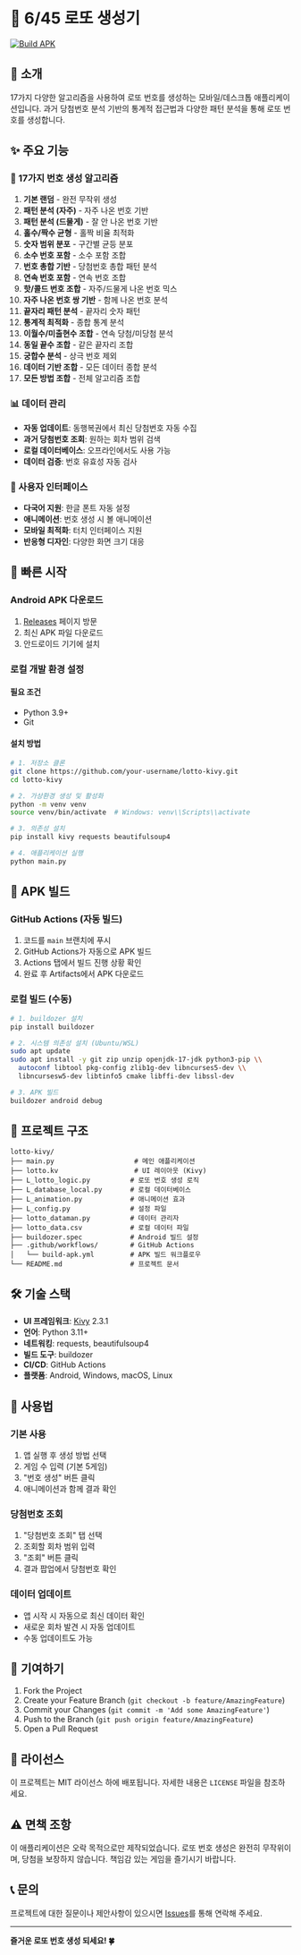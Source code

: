 # 🎰 6/45 로또 생성기

[![Build APK](https://github.com/your-username/lotto-kivy/actions/workflows/build-apk.yml/badge.svg)](https://github.com/your-username/lotto-kivy/actions/workflows/build-apk.yml)

## 📱 소개

17가지 다양한 알고리즘을 사용하여 로또 번호를 생성하는 모바일/데스크톱 애플리케이션입니다. 
과거 당첨번호 분석 기반의 통계적 접근법과 다양한 패턴 분석을 통해 로또 번호를 생성합니다.

## ✨ 주요 기능

### 🎲 17가지 번호 생성 알고리즘
1. **기본 랜덤** - 완전 무작위 생성
2. **패턴 분석 (자주)** - 자주 나온 번호 기반
3. **패턴 분석 (드물게)** - 잘 안 나온 번호 기반
4. **홀수/짝수 균형** - 홀짝 비율 최적화
5. **숫자 범위 분포** - 구간별 균등 분포
6. **소수 번호 포함** - 소수 포함 조합
7. **번호 총합 기반** - 당첨번호 총합 패턴 분석
8. **연속 번호 포함** - 연속 번호 조합
9. **핫/콜드 번호 조합** - 자주/드물게 나온 번호 믹스
10. **자주 나온 번호 쌍 기반** - 함께 나온 번호 분석
11. **끝자리 패턴 분석** - 끝자리 숫자 패턴
12. **통계적 최적화** - 종합 통계 분석
13. **이월수/미출현수 조합** - 연속 당첨/미당첨 분석
14. **동일 끝수 조합** - 같은 끝자리 조합
15. **궁합수 분석** - 상극 번호 제외
16. **데이터 기반 조합** - 모든 데이터 종합 분석
17. **모든 방법 조합** - 전체 알고리즘 조합

### 📊 데이터 관리
- **자동 업데이트**: 동행복권에서 최신 당첨번호 자동 수집
- **과거 당첨번호 조회**: 원하는 회차 범위 검색
- **로컬 데이터베이스**: 오프라인에서도 사용 가능
- **데이터 검증**: 번호 유효성 자동 검사

### 🎨 사용자 인터페이스
- **다국어 지원**: 한글 폰트 자동 설정
- **애니메이션**: 번호 생성 시 볼 애니메이션
- **모바일 최적화**: 터치 인터페이스 지원
- **반응형 디자인**: 다양한 화면 크기 대응

## 🚀 빠른 시작

### Android APK 다운로드
1. [Releases](https://github.com/your-username/lotto-kivy/releases) 페이지 방문
2. 최신 APK 파일 다운로드
3. 안드로이드 기기에 설치

### 로컬 개발 환경 설정

#### 필요 조건
- Python 3.9+
- Git

#### 설치 방법
```bash
# 1. 저장소 클론
git clone https://github.com/your-username/lotto-kivy.git
cd lotto-kivy

# 2. 가상환경 생성 및 활성화
python -m venv venv
source venv/bin/activate  # Windows: venv\\Scripts\\activate

# 3. 의존성 설치
pip install kivy requests beautifulsoup4

# 4. 애플리케이션 실행
python main.py
```

## 🔧 APK 빌드

### GitHub Actions (자동 빌드)
1. 코드를 `main` 브랜치에 푸시
2. GitHub Actions가 자동으로 APK 빌드
3. Actions 탭에서 빌드 진행 상황 확인
4. 완료 후 Artifacts에서 APK 다운로드

### 로컬 빌드 (수동)
```bash
# 1. buildozer 설치
pip install buildozer

# 2. 시스템 의존성 설치 (Ubuntu/WSL)
sudo apt update
sudo apt install -y git zip unzip openjdk-17-jdk python3-pip \\
  autoconf libtool pkg-config zlib1g-dev libncurses5-dev \\
  libncursesw5-dev libtinfo5 cmake libffi-dev libssl-dev

# 3. APK 빌드
buildozer android debug
```

## 📁 프로젝트 구조

```
lotto-kivy/
├── main.py                    # 메인 애플리케이션
├── lotto.kv                   # UI 레이아웃 (Kivy)
├── L_lotto_logic.py          # 로또 번호 생성 로직
├── L_database_local.py       # 로컬 데이터베이스
├── L_animation.py            # 애니메이션 효과
├── L_config.py               # 설정 파일
├── lotto_dataman.py          # 데이터 관리자
├── lotto_data.csv            # 로컬 데이터 파일
├── buildozer.spec            # Android 빌드 설정
├── .github/workflows/        # GitHub Actions
│   └── build-apk.yml         # APK 빌드 워크플로우
└── README.md                 # 프로젝트 문서
```

## 🛠️ 기술 스택

- **UI 프레임워크**: [Kivy](https://kivy.org/) 2.3.1
- **언어**: Python 3.11+
- **네트워킹**: requests, beautifulsoup4
- **빌드 도구**: buildozer
- **CI/CD**: GitHub Actions
- **플랫폼**: Android, Windows, macOS, Linux

## 📝 사용법

### 기본 사용
1. 앱 실행 후 생성 방법 선택
2. 게임 수 입력 (기본 5게임)
3. "번호 생성" 버튼 클릭
4. 애니메이션과 함께 결과 확인

### 당첨번호 조회
1. "당첨번호 조회" 탭 선택
2. 조회할 회차 범위 입력
3. "조회" 버튼 클릭
4. 결과 팝업에서 당첨번호 확인

### 데이터 업데이트
- 앱 시작 시 자동으로 최신 데이터 확인
- 새로운 회차 발견 시 자동 업데이트
- 수동 업데이트도 가능

## 🤝 기여하기

1. Fork the Project
2. Create your Feature Branch (`git checkout -b feature/AmazingFeature`)
3. Commit your Changes (`git commit -m 'Add some AmazingFeature'`)
4. Push to the Branch (`git push origin feature/AmazingFeature`)
5. Open a Pull Request

## 📄 라이선스

이 프로젝트는 MIT 라이선스 하에 배포됩니다. 자세한 내용은 `LICENSE` 파일을 참조하세요.

## ⚠️ 면책 조항

이 애플리케이션은 오락 목적으로만 제작되었습니다. 로또 번호 생성은 완전히 무작위이며, 당첨을 보장하지 않습니다. 
책임감 있는 게임을 즐기시기 바랍니다.

## 📞 문의

프로젝트에 대한 질문이나 제안사항이 있으시면 [Issues](https://github.com/your-username/lotto-kivy/issues)를 통해 연락해 주세요.

---

**즐거운 로또 번호 생성 되세요! 🍀**